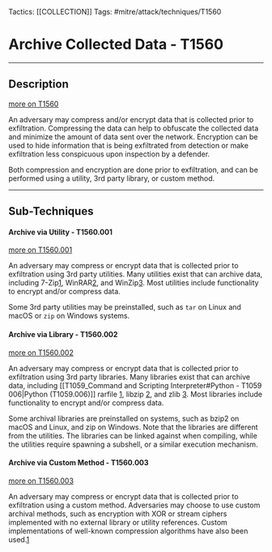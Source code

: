 Tactics: [[COLLECTION]]
Tags: #mitre/attack/techniques/T1560  

# Archive Collected Data - T1560
---
## Description
[more on T1560](https://attack.mitre.org/techniques/T1560)

An adversary may compress and/or encrypt data that is collected prior to exfiltration. Compressing the data can help to obfuscate the collected data and minimize the amount of data sent over the network. Encryption can be used to hide information that is being exfiltrated from detection or make exfiltration less conspicuous upon inspection by a defender.

Both compression and encryption are done prior to exfiltration, and can be performed using a utility, 3rd party library, or custom method.

---
## Sub-Techniques

#### Archive via Utility - T1560.001
[more on T1560.001](https://attack.mitre.org/techniques/T1560/001)

An adversary may compress or encrypt data that is collected prior to exfiltration using 3rd party utilities. Many utilities exist that can archive data, including 7-Zip[1](https://www.7-zip.org/), WinRAR[2](https://www.rarlab.com/), and WinZip[3](https://www.winzip.com/win/en/). Most utilities include functionality to encrypt and/or compress data.

Some 3rd party utilities may be preinstalled, such as `tar` on Linux and macOS or `zip` on Windows systems.

#### Archive via Library - T1560.002
[more on T1560.002](https://attack.mitre.org/techniques/T1560/002)

An adversary may compress or encrypt data that is collected prior to exfiltration using 3rd party libraries. Many libraries exist that can archive data, including [[T1059_Command and Scripting Interpreter#Python - T1059 006|Python (T1059.006)]] rarfile [1](https://pypi.org/project/rarfile/), libzip [2](https://libzip.org/), and zlib [3](https://github.com/madler/zlib). Most libraries include functionality to encrypt and/or compress data.

Some archival libraries are preinstalled on systems, such as bzip2 on macOS and Linux, and zip on Windows. Note that the libraries are different from the utilities. The libraries can be linked against when compiling, while the utilities require spawning a subshell, or a similar execution mechanism.

#### Archive via Custom Method - T1560.003
[more on T1560.003](https://attack.mitre.org/techniques/T1560/003)

An adversary may compress or encrypt data that is collected prior to exfiltration using a custom method. Adversaries may choose to use custom archival methods, such as encryption with XOR or stream ciphers implemented with no external library or utility references. Custom implementations of well-known compression algorithms have also been used.[1](http://www.welivesecurity.com/wp-content/uploads/2016/10/eset-sednit-part-2.pdf)



